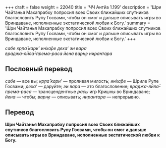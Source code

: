 +++
draft = false
weight = 22040
title = 'ЧЧ Антйа 1.199'
description = 'Шри Чайтанья Махапрабху попросил всех Своих ближайших спутников благословить Рупу Госвами, чтобы он смог и дальше описывать игры во Вриндаване, исполненные экстатической любви к Богу.'
summary = 'Шри Чайтанья Махапрабху попросил всех Своих ближайших спутников благословить Рупу Госвами, чтобы он смог и дальше описывать игры во Вриндаване, исполненные экстатической любви к Богу.'
+++

_сабе кр̣па̄ кари’ ин̇ха̄ре деха’ эи вара  
враджа-лӣла̄-према-раса йена варн̣е нирантара_

## Пословный перевод

_сабе_ — все вы; _кр̣па̄_ _кари’_ — проливая милость; _ин̇ха̄ре_ — Шриле Рупе Госвами; _деха’_ — даруйте; _эи_ _вара_ — это благословение; _враджа_\-_лӣла̄_\-_према_\-_раса_ — трансцендентные _расы_ игр Кришны во Вриндаване; _йена_ — чтобы; _варн̣е_ — описывать; _нирантара_ — непрерывно.

## Перевод

**Шри Чайтанья Махапрабху попросил всех Своих ближайших спутников благословить Рупу Госвами, чтобы он смог и дальше описывать игры во Вриндаване, исполненные экстатической любви к Богу.**
